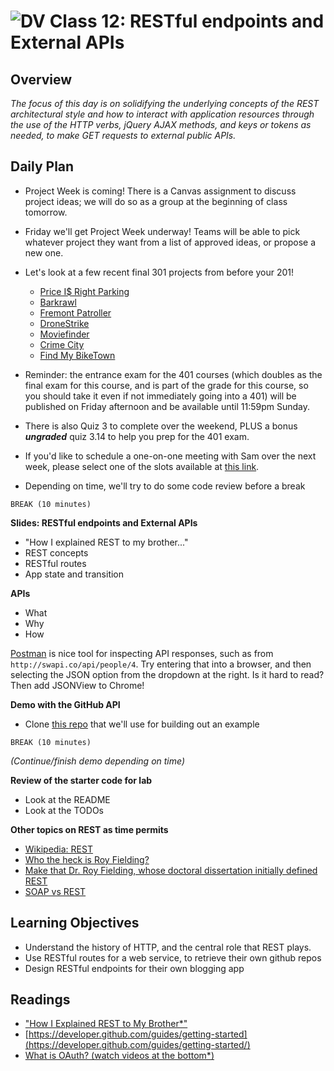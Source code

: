 ![DV](https://www.deltavcodeschool.com/wp-content/uploads/DeltaV.png)  Class 12: RESTful endpoints and External APIs
=======
## Overview
<!-- Provide a general overview of the daily concepts and processes that will be covered in lectures and labs -->

*The focus of this day is on solidifying the underlying concepts of the REST architectural style and how to interact with application resources through the use of the HTTP verbs, jQuery AJAX methods, and keys or tokens as needed, to make GET requests to external public APIs.*

## Daily Plan

- Project Week is coming! There is a Canvas assignment to discuss project ideas; we will do so as a group at the beginning of class tomorrow.

-  Friday we'll get Project Week underway! Teams will be able to pick whatever project they want from a list of approved ideas, or propose a new one.

- Let's look at a few recent final 301 projects from before your 201!
	- [Price I$ Right Parking](http://priceisrightparking.herokuapp.com/)
	- [Barkrawl](https://barkrawl.herokuapp.com/)
	- [Fremont Patroller](https://fremont-bike-patroller.herokuapp.com/)
	- [DroneStrike](https://whendronesattack.herokuapp.com/)
	- [Moviefinder](https://movfinder.herokuapp.com/)
	- [Crime City](http://crime-city.herokuapp.com/)
	- [Find My BikeTown](https://find-my-biketown.herokuapp.com/)

- Reminder: the entrance exam for the 401 courses (which doubles as the final exam for this course, and is part of the grade for this course, so you should take it even if not immediately going into a 401) will be published on Friday afternoon and be available until 11:59pm Sunday.

- There is also Quiz 3 to complete over the weekend, PLUS a bonus ***ungraded*** quiz 3.14 to help you prep for the 401 exam.

- 	If you'd like to schedule a one-on-one meeting with Sam over the next week, please select one of the slots available at [this link](https://sam-301d20.youcanbook.me/).

- Depending on time, we'll try to do some code review before a break

`BREAK (10 minutes)`

**Slides: RESTful endpoints and External APIs**

- "How I explained REST to my brother..."
- REST concepts
- RESTful routes
- App state and transition

**APIs**

- What
- Why
- How

[Postman](https://www.getpostman.com) is nice tool for inspecting API responses, such as from `http://swapi.co/api/people/4`. Try entering that into a browser, and then selecting the JSON option from the dropdown at the right. Is it hard to read? Then add JSONView to Chrome!

**Demo with the GitHub API**

- Clone [this repo](https://github.com/codefellows/code-301-github-api) that we'll use for building out an example

`BREAK (10 minutes)`

*(Continue/finish demo depending on time)*

**Review of the starter code for lab**

- Look at the README
- Look at the TODOs

**Other topics on REST as time permits**

- [Wikipedia: REST](https://en.wikipedia.org/wiki/Representational_state_transfer)
- [Who the heck is Roy Fielding?](https://en.wikipedia.org/wiki/Roy_Fielding)
- [Make that Dr. Roy Fielding, whose doctoral dissertation initially defined REST](https://www.ics.uci.edu/~fielding/pubs/dissertation/top.htm)
- [SOAP vs REST](http://blog.smartbear.com/apis/understanding-soap-and-rest-basics/)

## Learning Objectives
<!--
ABCD:
  Audience: Program participants
  Behavior: Expected learning/behavior changes/results
  Condition:
    Circumstances that lead to change/result
    When change/result are expected to occur
  Degree: How much change occurs (%) for how many participants (#)
-->

* Understand the history of HTTP, and the central role that REST plays.
* Use RESTful routes for a web service, to retrieve their own github repos
* Design RESTful endpoints for their own blogging app

## Readings
<!-- List of readings required for this content; readings being completed by the start of this lecture -->

- ["How I Explained REST to My Brother*"](https://gist.github.com/brookr/5977550)
- [https://developer.github.com/guides/getting-started](https://developer.github.com/guides/getting-started/)
- [What is OAuth? (watch videos at the bottom*)](http://searchsoa.techtarget.com/definition/OAuth)
